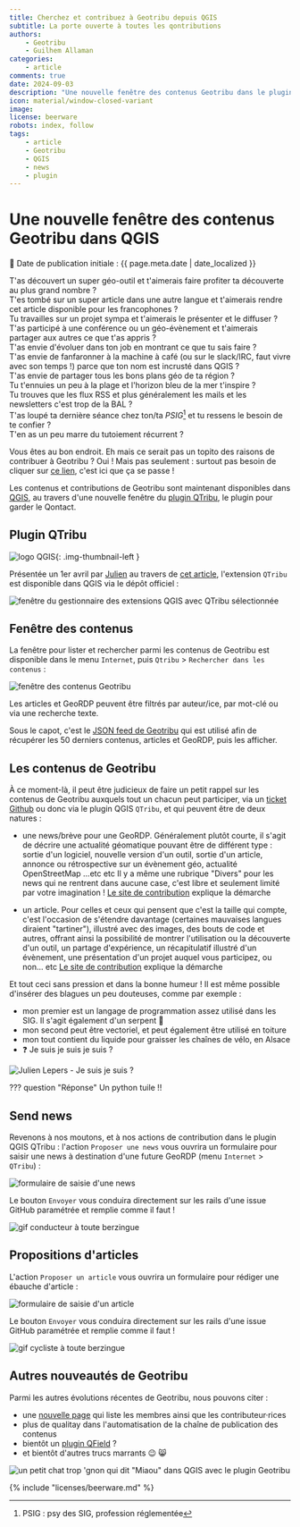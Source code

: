 ```yaml
---
title: Cherchez et contribuez à Geotribu depuis QGIS
subtitle: La porte ouverte à toutes les qontributions
authors:
    - Geotribu
    - Guilhem Allaman
categories:
    - article
comments: true
date: 2024-09-03
description: "Une nouvelle fenêtre des contenus Geotribu dans le plugin QGIS QTribu, qui permet d'accéder et de contribuer aux contenus du site"
icon: material/window-closed-variant
image:
license: beerware
robots: index, follow
tags:
    - article
    - Geotribu
    - QGIS
    - news
    - plugin
---
```


# Une nouvelle fenêtre des contenus Geotribu dans QGIS

:calendar: Date de publication initiale : {{ page.meta.date | date_localized }}

T'as découvert un super géo-outil et t'aimerais faire profiter ta découverte au plus grand nombre ?  
T'es tombé sur un super article dans une autre langue et t'aimerais rendre cet article disponible pour les francophones ?  
Tu travailles sur un projet sympa et t'aimerais le présenter et le diffuser ?  
T'as participé à une conférence ou un géo-évènement et t'aimerais partager aux autres ce que t'as appris ?  
T'as envie d'évoluer dans ton job en montrant ce que tu sais faire ?  
T'as envie de fanfaronner à la machine à café (ou sur le slack/IRC, faut vivre avec son temps !) parce que ton nom est incrusté dans QGIS ?  
T'as envie de partager tous les bons plans géo de ta région ?  
Tu t'ennuies un peu à la plage et l'horizon bleu de la mer t'inspire ?  
Tu trouves que les flux RSS et plus généralement les mails et les newsletters c'est trop de la BAL ?  
T'as loupé ta dernière séance chez ton/ta *PSIG*[^1] et tu ressens le besoin de te confier ?  
T'en as un peu marre du tutoiement récurrent ?

Vous êtes au bon endroit. Eh mais ce serait pas un topito des raisons de contribuer à Geotribu ? Oui ! Mais pas seulement : surtout pas besoin de cliquer sur [ce lien](https://theuselessweb.com/), c'est ici que ça se passe !

Les contenus et contributions de Geotribu sont maintenant disponibles dans [QGIS](https://www.qgis.org), au travers d'une nouvelle fenêtre du [plugin QTribu](https://plugins.qgis.org/plugins/qtribu/), le plugin pour garder le Qontact.

## Plugin QTribu

![logo QGIS](https://cdn.geotribu.fr/img/logos-icones/logiciels_librairies/qgis.png "logo QGIS"){: .img-thumbnail-left }

Présentée un 1er avril par [Julien](../../team/julien-moura.md) au travers de [cet article](../2021/2021-04-01_qtribu_plugin_qgis_geotribu.md), l'extension `QTribu` est disponible dans QGIS via le dépôt officiel :

![fenêtre du gestionnaire des extensions QGIS avec QTribu sélectionnée](https://cdn.geotribu.fr/img/articles-blog-rdp/articles/2024/qtribu_nouvelle_fenetre/qtribu-qgis-plugin.webp)

## Fenêtre des contenus

La fenêtre pour lister et rechercher parmi les contenus de Geotribu est disponible dans le menu `Internet`, puis `Qtribu` > `Rechercher dans les contenus` :

![fenêtre des contenus Geotribu](https://cdn.geotribu.fr/img/articles-blog-rdp/articles/2024/qtribu_nouvelle_fenetre/qtribu-nouvelle-fenetre.webp)

Les articles et GeoRDP peuvent être filtrés par auteur/ice, par mot-clé ou via une recherche texte.

Sous le capot, c'est le [JSON feed de Geotribu](https://geotribu.fr/feed_json_created.json) qui est utilisé afin de récupérer les 50 derniers contenus, articles et GeoRDP, puis les afficher.

## Les contenus de Geotribu

À ce moment-là, il peut être judicieux de faire un petit rappel sur les contenus de Geotribu auxquels tout un chacun peut participer, via un [ticket Github](https://github.com/geotribu/website/issues/new/choose) ou donc via le plugin QGIS `QTribu`, et qui peuvent être de deux natures :

- une news/brève pour une GeoRDP. Généralement plutôt courte, il s'agit de décrire une actualité géomatique pouvant être de différent type : sortie d'un logiciel, nouvelle version d'un outil, sortie d'un article, annonce ou rétrospective sur un évènement géo, actualité OpenStreetMap ...etc etc Il y a même une rubrique "Divers" pour les news qui ne rentrent dans aucune case, c'est libre et seulement limité par votre imagination ! [Le site de contribution](https://contribuer.geotribu.fr/rdp/add_news/) explique la démarche

- un article. Pour celles et ceux qui pensent que c'est la taille qui compte, c'est l'occasion de s'étendre davantage (certaines mauvaises langues diraient "tartiner"), illustré avec des images, des bouts de code et autres, offrant ainsi la possibilité de montrer l'utilisation ou la découverte d'un outil, un partage d'expérience, un récapitulatif illustré d'un évènement, une présentation d'un projet auquel vous participez, ou non... etc [Le site de contribution](https://contribuer.geotribu.fr/articles/workflow/) explique la démarche

Et tout ceci sans pression et dans la bonne humeur ! Il est même possible d'insérer des blagues un peu douteuses, comme par exemple :

- mon premier est un langage de programmation assez utilisé dans les SIG. Il s'agit également d'un serpent :snake:
- mon second peut être vectoriel, et peut également être utilisé en toiture
- mon tout contient du liquide pour graisser les chaînes de vélo, en Alsace
- :question: Je suis je suis je suis ?

![Julien Lepers - Je suis je suis ?](https://cdn.geotribu.fr/img/articles-blog-rdp/articles/2024/qtribu_nouvelle_fenetre/julien_lepers_je_suis.webp)

??? question "Réponse"
    Un python tuile !!

## Send news

Revenons à nos moutons, et à nos actions de contribution dans le plugin QGIS QTribu : l'action `Proposer une news` vous ouvrira un formulaire pour saisir une news à destination d'une future GeoRDP (menu `Internet` > `QTribu`) :

![formulaire de saisie d'une news](https://cdn.geotribu.fr/img/articles-blog-rdp/articles/2024/qtribu_nouvelle_fenetre/qtribu-news.webp)

Le bouton `Envoyer` vous conduira directement sur les rails d'une issue GitHub paramétrée et remplie comme il faut !

![gif conducteur à toute berzingue](https://cdn.geotribu.fr/img/articles-blog-rdp/articles/2024/qtribu_nouvelle_fenetre/gif-drive.gif)

## Propositions d'articles

L'action `Proposer un article` vous ouvrira un formulaire pour rédiger une ébauche d'article :

![formulaire de saisie d'un article](https://cdn.geotribu.fr/img/articles-blog-rdp/articles/2024/qtribu_nouvelle_fenetre/qtribu-article.webp)

Le bouton `Envoyer` vous conduira directement sur les rails d'une issue GitHub paramétrée et remplie comme il faut !

![gif cycliste à toute berzingue](https://cdn.geotribu.fr/img/articles-blog-rdp/articles/2024/qtribu_nouvelle_fenetre/gif-bicycle.gif)

## Autres nouveautés de Geotribu

Parmi les autres évolutions récentes de Geotribu, nous pouvons citer :

- une [nouvelle page](https://geotribu.fr/team/) qui liste les membres ainsi que les contributeur·rices
- plus de qualitay dans l'automatisation de la chaîne de publication des contenus
- bientôt un [plugin QField](https://www.opengis.ch/2024/06/18/supercharge-your-fieldwork-with-qfields-project-and-app-wide-plugins/) ?
- et bientôt d'autres trucs marrants :wink: :smile_cat:

![un petit chat trop 'gnon qui dit "Miaou" dans QGIS avec le plugin Geotribu](https://cdn.geotribu.fr/img/articles-blog-rdp/articles/2024/qtribu_nouvelle_fenetre/geotricat_qgis_meow.webp)

<!-- Footnotes reference -->
[^1]: PSIG : psy des SIG, profession réglementée

<!-- geotribu:authors-block -->

{% include "licenses/beerware.md" %}
